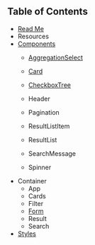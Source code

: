 ## Table of Contents

* [Read Me](/README.md)
* Resources
* [Components](/docs/components/README.md)
  * [AggregationSelect](/docs/components/AggregationSelect.md)
  * [Card](/docs/components/card.md)
  * [CheckboxTree](/docs/components/CheckboxTree.md)

  * Header
  * Pagination
  * ResultListItem
  * ResultList
  * SearchMessage
  * Spinner
* Container
  * App
  * Cards
  * Filter
  * [Form](/docs/containers/Form.md)
  * Result
  * Search
* [Styles](/docs/Styles.md)
